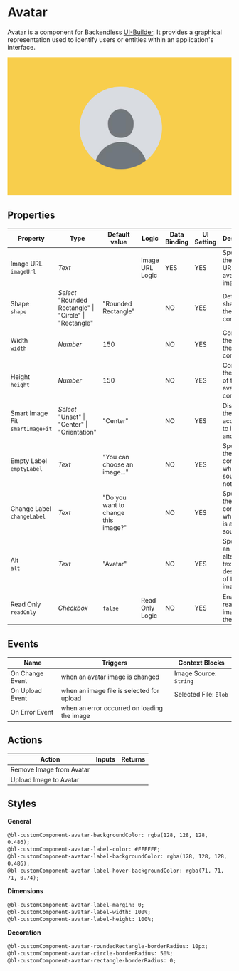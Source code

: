 # Avatar

Avatar is a component for Backendless [UI-Builder](https://backendless.com/developers/#ui-builder). It provides
a graphical representation used to identify users or entities within an application's interface.

<p align="center">
  <img src="./thumbnail.png" alt="main thumbnail" width="780"/>
</p>

## Properties

| Property                             | Type                                                          | Default value                       | Logic           | Data Binding  | UI Setting | Description                                                   |
|--------------------------------------|---------------------------------------------------------------|-------------------------------------|-----------------|---------------|------------|---------------------------------------------------------------|
| Image URL <br> `imageUrl`            | *Text*                                                        |                                     | Image URL Logic | YES           | YES        | Specifies the source URL for the avatar image.                |
| Shape <br> `shape`                   | *Select* <br/> "Rounded Rectangle" \| "Circle" \| "Rectangle" | "Rounded Rectangle"                 |                 | NO            | YES        | Defines the shape of the avatar container.                    |
| Width <br> `width`                   | *Number*                                                      | 150                                 |                 | NO            | YES        | Controls the width of the avatar container.                   |
| Height <br> `height`                 | *Number*                                                      | 150                                 |                 | NO            | YES        | Controls the height of the avatar container.                  |
| Smart Image Fit <br> `smartImageFit` | *Select* <br/> "Unset" \| "Center" \| "Orientation"           | "Center"                            |                 | NO            | YES        | Displays the image according to its height and width.         |
| Empty Label <br> `emptyLabel`        | *Text*                                                        | "You can choose an image..."        |                 | NO            | YES        | Specifies the label content when the source is not set.       |
| Change Label <br> `changeLabel`      | *Text*                                                        | "Do you want to change this image?" |                 | NO            | YES        | Specifies the label content when there is a valid source set. |
| Alt <br> `alt`                       | *Text*                                                        | "Avatar"                            |                 | NO            | YES        | Specifies an alternative text description of the image.       |
| Read Only <br> `readOnly`            | *Checkbox*                                                    | `false`                             | Read Only Logic | NO            | YES        | Enables read-only image in the avatar.                        |

## Events

| Name            | Triggers                                    | Context Blocks         |
|-----------------|---------------------------------------------|------------------------|
| On Change Event | when an avatar image is changed             | Image Source: `String` |
| On Upload Event | when an image file is selected for upload   | Selected File: `Blob`  |
| On Error Event  | when an error occurred on loading the image |                        |

## Actions

| Action                   | Inputs | Returns |
|--------------------------|--------|---------|
| Remove Image from Avatar |        |         |
| Upload Image to Avatar   |        |         |


## Styles

**General**

````
@bl-customComponent-avatar-backgroundColor: rgba(128, 128, 128, 0.486);
@bl-customComponent-avatar-label-color: #FFFFFF;
@bl-customComponent-avatar-label-backgroundColor: rgba(128, 128, 128, 0.486);
@bl-customComponent-avatar-label-hover-backgroundColor: rgba(71, 71, 71, 0.74);
````

**Dimensions**

````
@bl-customComponent-avatar-label-margin: 0;
@bl-customComponent-avatar-label-width: 100%;
@bl-customComponent-avatar-label-height: 100%;
````

**Decoration**

````
@bl-customComponent-avatar-roundedRectangle-borderRadius: 10px;
@bl-customComponent-avatar-circle-borderRadius: 50%;
@bl-customComponent-avatar-rectangle-borderRadius: 0;
````
